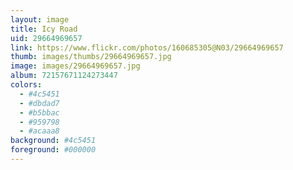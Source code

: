 ```yaml
---
layout: image
title: Icy Road
uid: 29664969657
link: https://www.flickr.com/photos/160685305@N03/29664969657
thumb: images/thumbs/29664969657.jpg
image: images/29664969657.jpg
album: 72157671124273447
colors: 
  - #4c5451
  - #dbdad7
  - #b5bbac
  - #959798
  - #acaaa8
background: #4c5451
foreground: #000000
---
```


